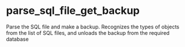 # parse_sql_file_get_backup
 Parse the SQL file and make a backup. Recognizes the types of objects from the list of SQL files, and unloads the backup from the required database
